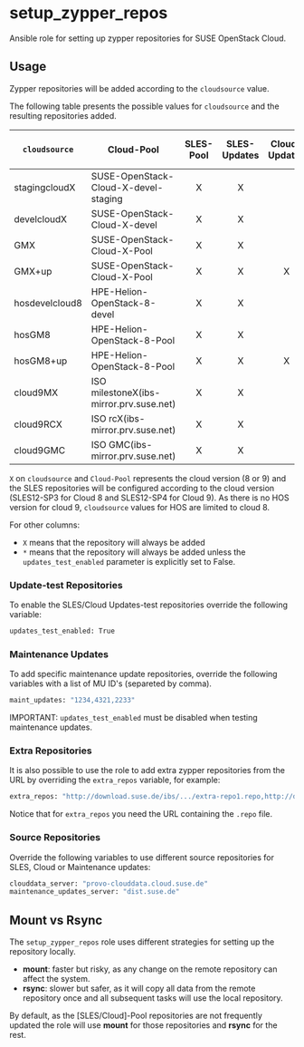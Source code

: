 # setup_zypper_repos

Ansible role for setting up zypper repositories for SUSE OpenStack Cloud.

## Usage

Zypper repositories will be added according to the `cloudsource` value.

The following table presents the possible values for `cloudsource` and the
resulting repositories added.

| `cloudsource`  | Cloud-Pool                             | SLES-Pool | SLES-Updates | Cloud-Updates | SLES-Updates-test         | Cloud-Updates-test        |
| -------------- | ---------------------------------------|:---------:|:------------:|:-------------:|:-------------------------:|:-------------------------:|
| stagingcloudX  | SUSE-OpenStack-Cloud-X-devel-staging   | X         | X            |               | *                         |                           |
| develcloudX    | SUSE-OpenStack-Cloud-X-devel           | X         | X            |               | *                         |                           |
| GMX            | SUSE-OpenStack-Cloud-X-Pool            | X         | X            |               | *                         | *                         |
| GMX+up         | SUSE-OpenStack-Cloud-X-Pool            | X         | X            | X             | *                         | *                         |
| hosdevelcloud8 | HPE-Helion-OpenStack-8-devel           | X         | X            |               | *                         |                           |
| hosGM8         | HPE-Helion-OpenStack-8-Pool            | X         | X            |               | *                         | *                         |
| hosGM8+up      | HPE-Helion-OpenStack-8-Pool            | X         | X            | X             | *                         | *                         |
| cloud9MX       | ISO milestoneX(ibs-mirror.prv.suse.net)| X         | X            |               | *                         | *                         |
| cloud9RCX      | ISO rcX(ibs-mirror.prv.suse.net)       | X         | X            |               | *                         | *                         |
| cloud9GMC      | ISO GMC(ibs-mirror.prv.suse.net)       | X         | X            |               | *                         | *                         |

`X` on `cloudsource` and `Cloud-Pool` represents the cloud version (8 or 9) and
the SLES repositories will be configured according to the cloud version
(SLES12-SP3 for Cloud 8 and SLES12-SP4 for Cloud 9).
As there is no HOS version for cloud 9, `cloudsource` values for HOS are limited
to cloud 8.

For other columns:
 * `X` means that the repository will always be added
 * `*` means that the repository will always be added unless the
 `updates_test_enabled` parameter is explicitly set to False.

### Update-test Repositories

To enable the SLES/Cloud Updates-test repositories override the following
variable:

```sh
updates_test_enabled: True
```

### Maintenance Updates

To add specific maintenance update repositories, override the following
variables with a list of MU ID's (separeted by comma).

```sh
maint_updates: "1234,4321,2233"
```

IMPORTANT: `updates_test_enabled` must be disabled when testing maintenance updates.

### Extra Repositories

It is also possible to use the role to add extra zypper repositories from the
URL by overriding the `extra_repos` variable, for example:

```sh
extra_repos: "http://download.suse.de/ibs/.../extra-repo1.repo,http://download.suse.de/ibs/.../extra-repo2.repo"
```

Notice that for `extra_repos` you need the URL containing the `.repo` file.

### Source Repositories

Override the following variables to use different source repositories for
SLES, Cloud or Maintenance updates:

```sh
clouddata_server: "provo-clouddata.cloud.suse.de"
maintenance_updates_server: "dist.suse.de"
```

## Mount vs Rsync

The `setup_zypper_repos` role uses different strategies for setting up the
repository locally.

  - **mount**: faster but risky, as any change on the remote repository can affect
  the system.
  - **rsync**: slower but safer, as it will copy all data from the remote
  repository once and all subsequent tasks will use the local repository.


By default, as the [SLES/Cloud]-Pool repositories are not frequently updated
the role will use **mount** for those repositories and **rsync** for the rest.
